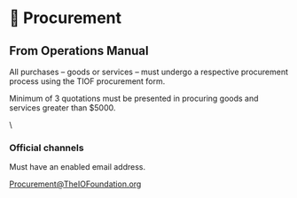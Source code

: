 # 🚧 Procurement





## From Operations Manual

All purchases – goods or services – must undergo a respective procurement process using the TIOF procurement form.&#x20;



Minimum of 3 quotations must be presented in procuring goods and services greater than $5000.

\




### Official channels

Must have an enabled email address.

Procurement@TheIOFoundation.org





